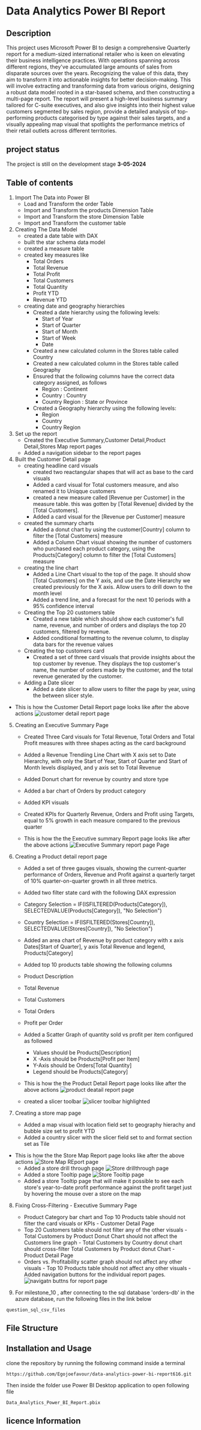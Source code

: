# Data Analytics Power BI Report

## Description
This project uses Microsoft Power BI to design a comprehensive Quarterly report for a medium-sized international retailer who is keen on elevating their business intelligence practices. With operations spanning across different regions, they've accumulated large amounts of sales from disparate sources over the years.
Recognizing the value of this data, they aim to transform it into actionable insights for better decision-making. This will involve extracting and transforming data from various origins, designing a robust data model rooted in a star-based schema, and then constructing a multi-page report.
The report will present a high-level business summary tailored for C-suite executives, and also give insights into their highest value customers segmented by sales region, provide a detailed analysis of top-performing products categorised by type against their sales targets, and a visually appealing map visual that spotlights the performance metrics of their retail outlets across different territories.

## project status
The project is still on the development stage **3-05-2024**

## Table of contents
1. Import The Data into Power BI
    - Load and Transform the order Table
    - Import and Transform the products Dimension Table
    - Import and Transform the store Dimension Table
    - Import and Transform the customer table
2. Creating The Data Model
    - created a date table with DAX
    - built the star schema data model
    - created a measure table
    - created key measures like
      - Total Orders
      - Total Revenue
      - Total Profit
      - Total Customers
      - Total Quantity
      - Profit YTD
      - Revenue YTD
    - creating date and geography hierarchies
      - Created a date hierarchy using the following levels:
        - Start of Year
        - Start of Quarter
        - Start of Month
        - Start of Week
        - Date
      - Created a new calculated column in the Stores table called Country 
      - Created a new calculated column in the Stores table called Geography
      - Ensured that the following columns have the correct data category        assigned, as follows
        - Region : Continent
        - Country : Country
        - Country Region : State or Province
      - Created a Geography hierarchy using the following levels:
        - Region
        - Country
        - Country Region
3. Set up the report 
    - Created the Executive Summary,Customer Detail,Product Detail,Stores Map report pages
    - Added a navigation sidebar to the report pages
4. Built the Customer Detail page
    - creating headline card visuals
      - created two reactangular shapes that will act as base to the card visuals
      - Added a card visual for Total customers measure, and also renamed it to Uniqque customers
      - created a new measure called [Revenue per Customer] in the measure table. this was gotten by [Total Revenue] divided by the [Total Customers].
      - Added a card visual for  the [Revenue per Customer] measure
    - created the summary charts
      - Added a donut chart by using the customer[Country] column to filter the [Total Customers] measure
      - Added  a Column Chart visual showing the number of customers who purchased each product category, using the Products[Category] column to filter the [Total Customers] measure 
    - creating the line chart
      - Added a Line Chart visual to the top of the page. It should show [Total Customers] on the Y axis, and use the Date Hierarchy we created previously for the X axis. Allow users to drill down to the month level
      - Added a trend line, and a forecast for the next 10 periods with a 95% confidence interval
    - Creating the Top 20 customers table
      - Created a new table which should show each customer's full name, revenue, and number of orders and displays the top 20 customers, filtered by revenue.
      - Added conditional formatting to the revenue column, to display data bars for the revenue values
    - Creating the top customers card
      - Created a set of three card visuals that provide insights about the top customer by revenue. They  displays the top customer's name, the number of orders made by the customer, and the total revenue generated by the customer.
    - Adding a Date slicer
      - Added a date slicer to allow users to filter the page by year, using the between slicer style.
- This is how the  Customer Detail Report page  looks like after the above   actions
  ![customer detail report page](report_page_screenshot/image-1.png)

5. Creating an Executive Summary Page
   - Created Three Card visuals for Total Revenue, Total Orders and Total Profit measures with three shapes acting as the card background

   - Added a Revenue Trendiing Line Chart with X axis set to  Date Hierarchy, with only the Start of Year, Start of Quarter and Start of Month levels displayed, and y axis set to Total Revenue
   - Added Donurt chart for revenue by country and store type
   - Added a bar chart of Orders by product category
   - Added KPI visuals
    - Created KPIs for Quarterly Revenue, Orders and Profit using Targets, equal to 5% growth in each measure compared to the previous quarter
   - This is how the the Executive summary Report page looks like after the above actions
    ![Executive Summary report page Page](report_page_screenshot\image-6.png)

6. Creating a Product detail report page
   - Added a set of three gauges visuals, showing the current-quarter performance of Orders, Revenue and Profit against a quarterly target of 10% quarter-on-quarter growth in all three metrics.
   - Added two filter state card with the following DAX expression
    - Category Selection = IF(ISFILTERED(Products[Category]), SELECTEDVALUE(Products[Category]), "No Selection")
    - Country Selection = IF(ISFILTERED(Stores[Country]), SELECTEDVALUE(Stores[Country]), "No Selection")
   - Added an area chart of Revenue by product category with x axis Dates[Start of Quarter], y axis  Total Revenue and legend, Products[Category]
   - Added top 10 products table showing the following columns
    - Product Description
    - Total Revenue
    - Total Customers
    - Total Orders
    - Profit per Order
   - Added a Scatter Graph of  quantity sold vs profit  per item configured as followed
    
     - Values should be Products[Description]
     - X -Axis should be Products[Profit per Item]
     - Y-Axis should be Orders[Total Quantity]
     - Legend should be Products[Category]
   - This is how the the Product Detail Report page looks like after the above actions 
    ![product deatail report page](report_page_screenshot\image-7.png)
   -  created a slicer toolbar
     ![slicer toolbar highlighted](report_page_screenshot\image-8.png)
  7. Creating a store map page
     - Added a map visual with location field set to geography hierachy and bubble size set to profit YTD
     - Added a country slicer with the slicer field set to and format section set as Tile
   - This is how the the Store Map Report page looks like after the above actions
     ![Store Map REport page ](report_page_screenshot\image-9.png)
     - Added a store drill through page 
      ![Store drillthrough page](report_page_screenshot\image-10.png)
     - Added a store Tooltip page
      ![Store Tooltip page](report_page_screenshot\image-11.png)
      - Added a store Tooltip page that will make it possible to see each store's year-to-date profit performance against the profit target just by hovering the mouse over a store on the map
  8. Fixing Cross-Filtering
    - Executive Summary Page
      - Product Category bar chart and Top 10 Products table should not filter the card visuals or KPIs
    -  Customer Detail Page
      - Top 20 Customers table should not filter any of the other visuals - Total Customers by Product Donut Chart should not affect the Customers line graph - Total Customers by Country donut chart should cross-filter Total Customers by Product donut Chart
    - Product Detail Page
      - Orders vs. Profitability scatter graph should not affect any other visuals - Top 10 Products table should not affect any other visuals
    -  Added navigation buttons for the individual report pages.
    ![navigatn buttns for report page](report_page_screenshot\image-12.png)

  9. For milestone_10 , after connecting to the sql database 'orders-db' in the azure database, run the following files in the link below

  ```
  question_sql_csv_files
  
  ```

  
  

  
        
        


## File Structure



## Installation and Usage
clone the repository by running the following command inside a terminal

```
https://github.com/Egojoefavour/data-analytics-power-bi-report616.git

```
Then inside the folder use Power BI Desktop application to open following file

```
Data_Analytics_Power_BI_Report.pbix

```



## licence Information